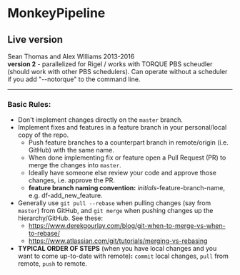 # MonkeyPipeline

## Live version  
Sean Thomas and Alex WIlliams 2013-2016  
**version 2** - parallelized for Rigel / works with TORQUE PBS scheudler (should work with other PBS schedulers). Can operate without a scheduler if you add "--notorque" to the command line.

----------

### Basic Rules:

- Don't implement changes directly on the `master` branch.
- Implement fixes and features in a feature branch in your personal/local copy of the repo.
    - Push feature branches to a counterpart branch in remote/origin (i.e. GitHub) with the same name.
    - When done implementing fix or feature open a Pull Request (PR) to merge the changes into `master`.
    - Ideally have someone else review your code and approve those changes, i.e. approve the PR.
    - **feature branch naming convention:** *initials*-feature-branch-name, e.g. df-add_new_feature.
- Generally use `git pull --rebase` when pulling changes (say from `master`) from GitHub, and `git merge` when pushing changes up the hierarchy/GitHub. See these:  
    - https://www.derekgourlay.com/blog/git-when-to-merge-vs-when-to-rebase/  
    - https://www.atlassian.com/git/tutorials/merging-vs-rebasing
- **TYPICAL ORDER OF STEPS** (when you have local changes and you want to come up-to-date with remote)**:** `commit` local changes, `pull` from remote, `push` to remote.
